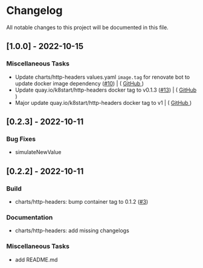 # Changelog

All notable changes to this project will be documented in this file.

## [1.0.0] - 2022-10-15

### Miscellaneous Tasks

- Update charts/http-headers values.yaml `image.tag` for renovate bot to update docker image dependency ([#10](https://github.com/bukowa/charts/issues/10)) | ( [ GitHub ](https://github.com/bukowa/charts/commit/b61916ed2b6bdaeec3d5c7d0373dcc3492cd942c) )
- Update quay.io/k8start/http-headers docker tag to v0.1.3 ([#13](https://github.com/bukowa/charts/issues/13)) | ( [ GitHub ](https://github.com/bukowa/charts/commit/7df3deadb3e49230e6ae983753f3dca3a0769323) )
- Major update quay.io/k8start/http-headers docker tag to v1 | ( [ GitHub ](https://github.com/bukowa/charts/commit/044727743c8d060661cd1c8f31adfe6949d8096c) )

## [0.2.3] - 2022-10-11

### Bug Fixes

- simulateNewValue

## [0.2.2] - 2022-10-11

### Build

- charts/http-headers: bump container tag to 0.1.2 ([#3](https://github.com/bukowa/charts/issues/3))

### Documentation

- charts/http-headers: add missing changelogs

### Miscellaneous Tasks

- add README.md

